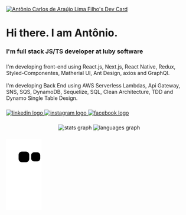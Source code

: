 <a href="https://app.daily.dev/mracalf"><img src="https://api.daily.dev/devcards/fb326f5d5eaf40b7af36b1ff90b9f9c0.png?r=6pu" width="200" alt="Antônio Carlos de Araújo Lima Filho's Dev Card"/></a>

###

<h1 align="left">Hi there. I am Antônio.</h1>

###

<h3 align="left">I'm full stack JS/TS developer at luby software</h3>

###

<p align="left">I'm developing front-end using React.js, Next.js, React Native, Redux, Styled-Componentes, Matherial UI, Ant Design, axios and GraphQl.<br><br>I'm developing Back End using AWS Serverless Lambdas, Api Gateway, SNS, SQS, DynamoDB, Sequelize, SQL, Clean Architecture, TDD and Dynamo Single Table Design.</p>

###

<div align="left">
  <a href="https://www.linkedin.com/in/mracalf/" target="_blank">
    <img src="https://raw.githubusercontent.com/maurodesouza/profile-readme-generator/master/src/assets/icons/social/linkedin/default.svg" width="92" height="40" alt="linkedin logo"  />
  </a>
  <a href="https://www.instagram.com/antonio.araujol/" target="_blank">
    <img src="https://raw.githubusercontent.com/maurodesouza/profile-readme-generator/master/src/assets/icons/social/instagram/default.svg" width="92" height="40" alt="instagram logo"  />
  </a>
  <a href="https://www.facebook.com/mracalf/" target="_blank">
    <img src="https://raw.githubusercontent.com/maurodesouza/profile-readme-generator/master/src/assets/icons/social/facebook/default.svg" width="92" height="40" alt="facebook logo"  />
  </a>
</div>

###

<div align="center">
  <img src="https://github-readme-stats.vercel.app/api?hide_title=false&hide_rank=false&show_icons=true&include_all_commits=true&count_private=true&disable_animations=false&theme=dracula&locale=en&hide_border=false&username=mracalf" height="150" alt="stats graph"  />
  <img src="https://github-readme-stats.vercel.app/api/top-langs?locale=en&hide_title=false&layout=compact&card_width=320&langs_count=5&theme=dracula&hide_border=false&username=mracalf" height="150" alt="languages graph"  />
</div>

###

![snake_animation](https://github.com/MrAcalf/mracalf/blob/output/github-contribution-grid-snake.svg)

###
